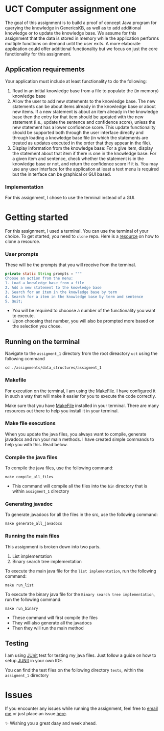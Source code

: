 # UCT Computer assignment one

The goal of this assignment is to build a proof of concept Java program for querying the knowledge in GenericsKB, as well as to add additional knowledge or to update the knowledge base.
We assume for this assignment that the data is stored in memory while the application performs multiple functions on demand until the user exits. A more elaborate application could offer additional functionality but we focus on just the core functionality for this assignment.

## Application requirements
Your application must include at least functionality to do the following:
1. Read in an initial knowledge base from a file to populate the (in memory) knowledge base
2. Allow the user to add new statements to the knowledge base. The new statements can be about items already in the knowledge base or about new items. If a new statement is about an item already in the knowledge base then the entry for that item should be updated with the new statement (i.e., update the sentence and confidence score), unless the new statement has a lower confidence score. This update functionality should be supported both through the user interface directly and through loading a knowledge base file (in which the statements are treated as updates executed in the order that they appear in the file).
3. Display information from the knowledge base: For a give item, display the statement about that item if there is one in the knowledge base. For a given item and sentence, check whether the statement is in the knowledge base or not, and return the confidence score if it is. You may use any user interface for the application at least a text menu is required but the in terface can be graphical or GUI based.

### Implementation
For this assignment, I chose to use the terminal instead of a GUI.

# Getting started
For this assignment, I used a terminal. You can use the terminal of your choice.
To get started, you need to `clone` repo. Here is a [resource](https://youtu.be/yxvqLBHZfXk?si=MIbBPWl2P1-x0Ytq) on how to clone a resource.

### User prompts
These will be the prompts that you will receive from the terminal.
```java
private static String prompts = """
Choose an action from the menu:
1. Load a knowledge base from a file
2. Add a new statement to the knowledge base
3. Search for an item in the knowledge base by term
4. Search for a item in the knowledge base by term and sentence
5. Quit;
```
- You will be required to chooose a number of the functionality you want to execute.
- Upon choosing that number, you will also be prompted more based on the selection you chose.

## Running on the terminal
Navigate to the `assigment_1` directory from the root direactory `uct` using the following command
```terminal
cd ./assignments/data_structures/assigment_1
```
### Makefile
For execution on the terminal, I am using the [MakeFile](https://makefiletutorial.com/). I have configured it in such a way that will make it easier for you to execute the code correctly.

Make sure that you have [MakeFile](https://makefiletutorial.com/) installed in your terminal. There are many resources out there to help you install it in your terminal.

### Make file executions
When you update the java files, you always want to compile, generate javadocs and run your main methods.
I have created simple commands to help you with this. Read below.

### Compile the java files
To compile the java files, use the following command:
```terminal
make compile_all_files
```
- This command will compile all the files into the `bin` directory that is within `assigment_1` directory

### Generating javadoc
To generate javadocs for all the files in the src, use the following command:
```terminal
make generate_all_javadocs
```

### Running the main files
This assignment is broken down into two parts.
1. List implementation
2. Binary search tree implementation

To execute the main java file for the `list implementation`, run the following command:
```terminal
make run_list
```

To execute the binary java file for the `Binary search tree implementation`, run the following command:
```terminal
make run_binary
```
- These command will first compile the files
- They will also generate all the javadocs
- Then they will run the main method

## Testing
I am using [JUnit](https://junit.org/junit5/) test for testing my java files. Just follow a guide on how to setup [JUNIt](https://junit.org/junit5/) in your own IDE.

You can find the test files on the following directory `tests`, within the `assigment_1` directory

# Issues
If you encounter any issues while running the assignment, feel free to [email me](awonke@contawo.com) or just place an issue [here](https://github.com/Awonke11/uct). 

✨ Wishing you a great daay and week ahead.